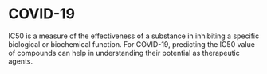 # COVID-19
IC50 is a measure of the effectiveness of a substance in inhibiting a specific biological or biochemical function. For COVID-19, predicting the IC50 value of compounds can help in understanding their potential as therapeutic agents.
